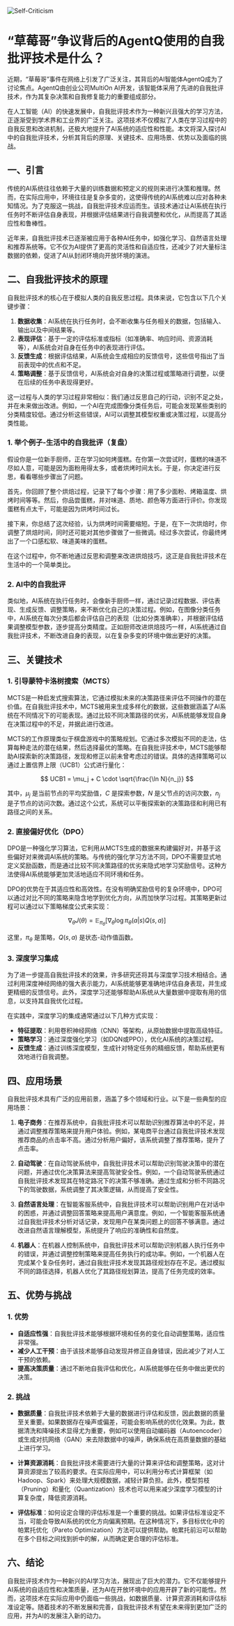 ![Self-Criticism](ML/Self-Criticism/Self-Criticism.png)
# “草莓哥”争议背后的AgentQ使用的自我批评技术是什么？

近期，“草莓哥”事件在网络上引发了广泛关注，其背后的AI智能体AgentQ成为了讨论焦点。AgentQ由创业公司MultiOn AI开发，该智能体采用了先进的自我批评技术，作为其复杂决策和自我修复能力的重要组成部分。

在人工智能（AI）的快速发展中，自我批评技术作为一种新兴且强大的学习方法，正逐渐受到学术界和工业界的广泛关注。这项技术不仅模拟了人类在学习过程中的自我反思和改进机制，还极大地提升了AI系统的适应性和性能。本文将深入探讨AI中的自我批评技术，分析其背后的原理、关键技术、应用场景、优势以及面临的挑战。

## 一、引言

传统的AI系统往往依赖于大量的训练数据和预定义的规则来进行决策和推理。然而，在实际应用中，环境往往是复杂多变的，这使得传统的AI系统难以应对各种未知情况。为了克服这一挑战，自我批评技术应运而生。该技术通过让AI系统在执行任务时不断评估自身表现，并根据评估结果进行自我调整和优化，从而提高了其适应性和鲁棒性。

近年来，自我批评技术已逐渐被应用于各种AI任务中，如强化学习、自然语言处理和推荐系统等。它不仅为AI提供了更高的灵活性和自适应性，还减少了对大量标注数据的依赖，促进了AI从封闭环境向开放环境的演进。

## 二、自我批评技术的原理

自我批评技术的核心在于模拟人类的自我反思过程。具体来说，它包含以下几个关键步骤：

1. **数据收集**：AI系统在执行任务时，会不断收集与任务相关的数据，包括输入、输出以及中间结果等。
2. **表现评估**：基于一定的评估标准或指标（如准确率、响应时间、资源消耗等），AI系统会对自身在任务中的表现进行评估。
3. **反馈生成**：根据评估结果，AI系统会生成相应的反馈信号，这些信号指出了当前表现中的优点和不足。
4. **策略调整**：基于反馈信号，AI系统会对自身的决策过程或策略进行调整，以便在后续的任务中表现得更好。

这一过程与人类的学习过程非常相似：我们通过反思自己的行动，识别不足之处，并在未来做出改进。例如，一个AI在完成图像分类任务后，可能会发现某些类别的分类精度较低。通过分析这些错误，AI可以调整其模型权重或决策过程，以提高分类性能。

### 1. 举个例子-生活中的自我批评（复盘）

假设你是一位新手厨师，正在学习如何烤蛋糕。在你第一次尝试时，蛋糕的味道不尽如人意，可能是因为面粉用得太多，或者烘烤时间太长。于是，你决定进行反思，看看哪些步骤出了问题。

首先，你回顾了整个烘焙过程，记录下了每个步骤：用了多少面粉、烤箱温度、烘烤时间等等。然后，你品尝蛋糕，并对味道、质地、颜色等方面进行评价。你发现蛋糕有点太干，可能是因为烘烤时间过长。

接下来，你总结了这次经验，认为烘烤时间需要缩短。于是，在下一次烘焙时，你调整了烘焙时间，同时还可能对其他步骤做了一些微调。经过多次尝试，你最终烤出了一个口感松软、味道美味的蛋糕。

在这个过程中，你不断地通过反思和调整来改进烘焙技巧，这正是自我批评技术在生活中的一个简单类比。

### 2. AI中的自我批评

类似地，AI系统在执行任务时，会像新手厨师一样，通过记录过程数据、评估表现、生成反馈、调整策略，来不断优化自己的决策过程。例如，在图像分类任务中，AI系统在每次分类后都会评估自己的表现（比如分类准确率），并根据评估结果调整模型参数，逐步提高分类精度。正如厨师改进烘焙技巧一样，AI系统通过自我批评技术，不断改进自身的表现，以在复杂多变的环境中做出更好的决策。

## 三、关键技术

### 1. 引导蒙特卡洛树搜索（MCTS）

MCTS是一种启发式搜索算法，它通过模拟未来的决策路径来评估不同操作的潜在价值。在自我批评技术中，MCTS被用来生成多样化的数据，这些数据涵盖了AI系统在不同情况下的可能表现。通过比较不同决策路径的优劣，AI系统能够发现自身在决策过程中的不足，并据此进行改进。

MCTS的工作原理类似于棋盘游戏中的策略规划。它通过多次模拟不同的走法，估算每种走法的潜在结果，然后选择最优的策略。在自我批评技术中，MCTS能够帮助AI探索新的决策路径，发现和修正以前未曾考虑过的错误。具体的选择策略可以通过上置信界上限（UCB1）公式进行量化：

$$
UCB1 = \mu_j + C \cdot \sqrt{\frac{\ln N}{n_j}}
$$

其中，$\mu_j$ 是当前节点的平均奖励值，$C$ 是探索参数，$N$ 是父节点的访问次数，$n_j$ 是子节点的访问次数。通过这个公式，系统可以平衡探索新的决策路径和利用已有路径之间的关系。

### 2. 直接偏好优化（DPO）

DPO是一种强化学习算法，它利用从MCTS生成的数据来构建偏好对，并基于这些偏好对来微调AI系统的策略。与传统的强化学习方法不同，DPO不需要显式地定义奖励函数，而是通过比较不同决策路径的优劣来隐式地学习奖励信号。这种方法使得AI系统能够更加灵活地适应不同环境和任务。

DPO的优势在于其适应性和高效性。在没有明确奖励信号的复杂环境中，DPO可以通过对比不同的策略来隐含地学到优化方向，从而加快学习过程。其策略更新过程可以通过以下策略梯度公式来实现：

$$
\nabla_\theta J(\theta) = \mathbb{E}_ {\pi_\theta} \left[ \nabla_\theta \log \pi_\theta(a|s) Q(s, a) \right]
$$

这里，$\pi_\theta$ 是策略，$Q(s, a)$ 是状态-动作值函数。

### 3. 深度学习集成

为了进一步提高自我批评技术的效果，许多研究还将其与深度学习技术相结合。通过利用深度神经网络的强大表示能力，AI系统能够更准确地评估自身表现，并生成更精细的反馈信号。此外，深度学习还能够帮助AI系统从大量数据中提取有用的信息，以支持其自我优化过程。

在实践中，深度学习的集成通常通过以下几种方式实现：
- **特征提取**：利用卷积神经网络（CNN）等架构，从原始数据中提取高级特征。
- **策略学习**：通过深度强化学习（如DQN或PPO），优化AI系统的决策过程。
- **反馈生成**：通过训练深度模型，生成针对特定任务的精细反馈，帮助系统更有效地进行自我调整。

## 四、应用场景

自我批评技术具有广泛的应用前景，涵盖了多个领域和行业。以下是一些典型的应用场景：

1. **电子商务**：在推荐系统中，自我批评技术可以帮助识别推荐算法中的不足，并通过调整推荐策略来提升用户体验。例如，某电商平台通过自我批评技术发现推荐商品的点击率不高。通过分析用户偏好，该系统调整了推荐策略，提升了点击率。

2. **自动驾驶**：在自动驾驶系统中，自我批评技术可以帮助识别驾驶决策中的潜在问题，并通过优化决策算法来提高驾驶安全性。例如，一个自动驾驶系统通过自我批评技术发现其在特定路况下的决策不够准确。通过生成和分析不同路况下的驾驶数据，系统调整了其决策逻辑，从而提高了安全性。

3. **自然语言处理**：在智能客服系统中，自我批评技术可以帮助识别用户在对话中的困惑，并通过调整回答策略来提高用户满意度。例如，一个智能客服系统通过自我批评技术分析对话记录，发现用户在某类问题上的回答不够满意。通过改进自然语言理解模型，系统提升了响应的准确性和自然度。

4. **机器人**：在机器人控制系统中，自我批评技术可以帮助识别机器人执行任务中的错误，并通过调整控制策略来提高任务执行的成功率。例如，一个机器人在完成某个复杂任务时，通过自我批评技术发现其路径规划存在不足。通过模拟不同的路径选择，机器人优化了其路径规划算法，提高了任务完成的效率。

## 五、优势与挑战

### 1. 优势

- **自适应性强**：自我批评技术能够根据环境和任务的变化自动调整策略，适应性非常强。
- **减少人工干预**：由于该技术能够自动发现并修正自身错误，因此减少了对人工干预的依赖。
- **提高决策质量**：通过不断地自我评估和优化，AI系统能够在任务中做出更优的决策。

### 2. 挑战

- **数据质量**：自我批评技术依赖于大量的数据进行评估和反馈，因此数据的质量至关重要。如果数据存在噪声或偏差，可能会影响系统的优化效果。为此，数据清洗和降噪技术显得尤为重要，例如可以使用自动编码器（Autoencoder）或生成对抗网络（GAN）来去除数据中的噪声，确保系统在高质量数据的基础上进行学习。
  
- **计算资源消耗**：自我批评技术需要进行大量的计算来评估和调整策略，这对计算资源提出了较高的要求。在实际应用中，可以利用分布式计算框架（如Hadoop、Spark）来处理大规模数据，减轻计算负担。此外，模型剪枝（Pruning）和量化（Quantization）技术也可以用来减少深度学习模型的计算复杂度，降低资源消耗。

- **评估标准**：如何设定合理的评估标准是一个重要的挑战。如果评估标准设定不当，可能会导致AI系统的优化方向偏离预期。在这种情况下，多目标优化中的帕累托优化（Pareto Optimization）方法可以提供帮助。帕累托前沿可以帮助在多个目标之间找到折中的解，从而确定更合理的评估标准。

## 六、结论

自我批评技术作为一种新兴的AI学习方法，展现出了巨大的潜力。它不仅能够提升AI系统的自适应性和决策质量，还为AI在开放环境中的应用开辟了新的可能性。然而，这项技术在实际应用中仍面临一些挑战，如数据质量、计算资源消耗和评估标准设定等。随着技术的不断发展和完善，自我批评技术有望在未来得到更加广泛的应用，并为AI的发展注入新的动力。
